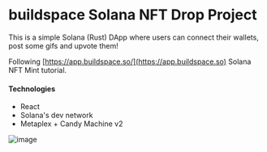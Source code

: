 # buildspace Solana NFT Drop Project

This is a simple Solana (Rust) DApp where users can connect their wallets, post some gifs and upvote them!

Following [https://app.buildspace.so/](https://app.buildspace.so) Solana NFT Mint tutorial. 

#### Technologies
- React
- Solana's dev network
- Metaplex + Candy Machine v2

![image](https://user-images.githubusercontent.com/12043752/158038530-3e0bf91c-eb99-4213-ab72-9308a280c4fe.png)
